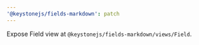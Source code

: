 ```yaml
---
'@keystonejs/fields-markdown': patch
---
```


Expose Field view at `@keystonejs/fields-markdown/views/Field`.
